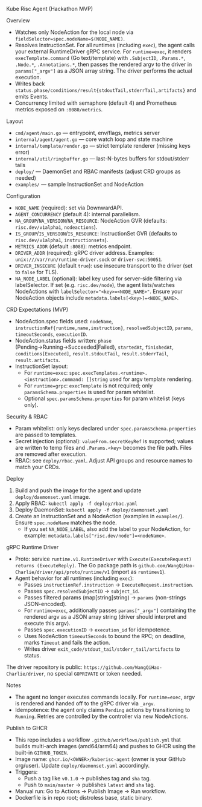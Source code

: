 Kube Risc Agent (Hackathon MVP)

Overview

- Watches only NodeAction for the local node via `fieldSelector=spec.nodeName=$(NODE_NAME)`.
- Resolves InstructionSet. For all runtimes (including `exec`), the agent calls your external RuntimeDriver gRPC service. For `runtime=exec`, it renders `execTemplate.command` (Go text/template) with `.SubjectID`, `.Params.*`, `.Node.*`, `.Annotations.*`, then passes the rendered argv to the driver in `params["_argv"]` as a JSON array string. The driver performs the actual execution.
- Writes back `status.phase/conditions/result{stdoutTail,stderrTail,artifacts}` and emits Events.
- Concurrency limited with semaphore (default 4) and Prometheus metrics exposed on `:8080/metrics`.

Layout

- `cmd/agent/main.go` — entrypoint, env/flags, metrics server
- `internal/agent/agent.go` — core watch loop and state machine
- `internal/template/render.go` — strict template renderer (missing keys error)
- `internal/util/ringbuffer.go` — last-N-bytes buffers for stdout/stderr tails
- `deploy/` — DaemonSet and RBAC manifests (adjust CRD groups as needed)
- `examples/` — sample InstructionSet and NodeAction

Configuration

- `NODE_NAME` (required): set via DownwardAPI.
- `AGENT_CONCURRENCY` (default 4): internal parallelism.
- `NA_GROUP`/`NA_VERSION`/`NA_RESOURCE`: NodeAction GVR (defaults: `risc.dev/v1alpha1`, `nodeactions`).
- `IS_GROUP`/`IS_VERSION`/`IS_RESOURCE`: InstructionSet GVR (defaults to `risc.dev/v1alpha1`, `instructionsets`).
- `METRICS_ADDR` (default `:8080`): metrics endpoint.
- `DRIVER_ADDR` (required): gRPC driver address. Examples: `unix:///var/run/runtime-driver.sock` or `driver-svc:50051`.
- `DRIVER_INSECURE` (default `true`): use insecure transport to the driver (set to `false` for TLS).
- `NA_NODE_LABEL` (optional): label key used for server-side filtering via labelSelector. If set (e.g. `risc.dev/node`), the agent lists/watches NodeActions with `labelSelector="<key>=<NODE_NAME>"`. Ensure your NodeAction objects include `metadata.labels[<key>]=<NODE_NAME>`.

CRD Expectations (MVP)

- NodeAction.spec fields used: `nodeName`, `instructionRef{runtime,name,instruction}`, `resolvedSubjectID`, `params`, `timeoutSeconds`, `executionID`.
- NodeAction.status fields written: `phase` (Pending→Running→Succeeded|Failed), `startedAt`, `finishedAt`, `conditions[Executed]`, `result.stdoutTail`, `result.stderrTail`, `result.artifacts`.
- InstructionSet layout:
  - For `runtime=exec`: `spec.execTemplates.<runtime>.<instruction>.command: []string` used for argv template rendering.
  - For `runtime=grpc`: `execTemplate` is not required; only `paramsSchema.properties` is used for param whitelist.
  - Optional `spec.paramsSchema.properties` for param whitelist (keys only).

Security & RBAC

- Param whitelist: only keys declared under `spec.paramsSchema.properties` are passed to templates.
- Secret injection (optional): `valueFrom.secretKeyRef` is supported; values are written to temp files and `.Params.<key>` becomes the file path. Files are removed after execution.
- RBAC: see `deploy/rbac.yaml`. Adjust API groups and resource names to match your CRDs.

Deploy

1. Build and push the image for the agent and update `deploy/daemonset.yaml` image.
2. Apply RBAC: `kubectl apply -f deploy/rbac.yaml`
3. Deploy DaemonSet: `kubectl apply -f deploy/daemonset.yaml`
4. Create an InstructionSet and a NodeAction (examples in `examples/`). Ensure `spec.nodeName` matches the node.
   - If you set `NA_NODE_LABEL`, also add the label to your NodeAction, for example: `metadata.labels["risc.dev/node"]=<nodeName>`.

gRPC Runtime Driver

- Proto: service `runtime.v1.RuntimeDriver` with `Execute(ExecuteRequest) returns (ExecuteReply)`. The Go package path is `github.com/WangQiHao-Charlie/driver/api/proto/runtime/v1` (import as `runtimev1`).
- Agent behavior for all runtimes (including `exec`):
  - Passes `instructionRef.instruction` → `ExecuteRequest.instruction`.
  - Passes `spec.resolvedSubjectID` → `subject_id`.
  - Passes filtered params (map[string]string) → `params` (non-strings JSON-encoded).
  - For `runtime=exec`, additionally passes `params["_argv"]` containing the rendered argv as a JSON array string (driver should interpret and execute this argv).
  - Passes `spec.executionID` → `execution_id` for idempotence.
  - Uses NodeAction `timeoutSeconds` to bound the RPC; on deadline, marks `Timeout` and fails the action.
  - Writes driver `exit_code/stdout_tail/stderr_tail/artifacts` to status.

The driver repository is public: `https://github.com/WangQiHao-Charlie/driver`, no special `GOPRIVATE` or token needed.

Notes

- The agent no longer executes commands locally. For `runtime=exec`, argv is rendered and handed off to the gRPC driver via `_argv`.
- Idempotence: the agent only claims `Pending` actions by transitioning to `Running`. Retries are controlled by the controller via new NodeActions.

Publish to GHCR

- This repo includes a workflow `.github/workflows/publish.yml` that builds multi-arch images (amd64/arm64) and pushes to GHCR using the built-in `GITHUB_TOKEN`.
- Image name: `ghcr.io/<OWNER>/kuberisc-agent` (owner is your GitHub org/user). Update `deploy/daemonset.yaml` accordingly.
- Triggers:
  - Push a tag like `v0.1.0` → publishes tag and `sha` tag.
  - Push to `main/master` → publishes `latest` and `sha` tag.
- Manual run: Go to Actions → Publish Image → Run workflow.
- Dockerfile is in repo root; distroless base, static binary.
